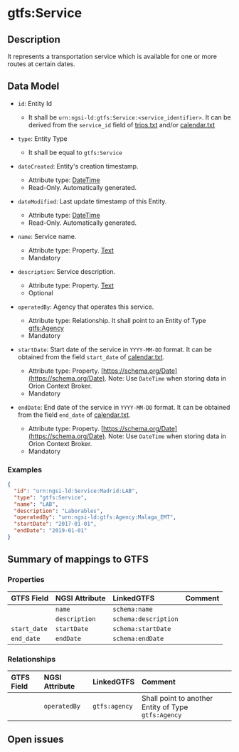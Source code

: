 # gtfs:Service

## Description

It represents a transportation service which is available for one or more routes at certain dates.

## Data Model

+ `id`: Entity Id
  + It shall be `urn:ngsi-ld:gtfs:Service:<service_identifier>`. It can be derived from the `service_id` field of [trips.txt](https://developers.google.com/transit/gtfs/reference/#tripstxt) and/or
[calendar.txt](https://developers.google.com/transit/gtfs/reference/#calendartxt)

+ `type`: Entity Type 
  + It shall be equal to `gtfs:Service`
  
+ `dateCreated`: Entity's creation timestamp.
  + Attribute type: [DateTime](https://schema.org/DateTime)
  + Read-Only. Automatically generated. 
 
+ `dateModified`: Last update timestamp of this Entity.
  + Attribute type: [DateTime](https://schema.org/DateTime)
  + Read-Only. Automatically generated.
  
+ `name`: Service name.
  + Attribute type: Property. [Text](https://schema.org/Text)
  + Mandatory
  
+ `description`: Service description.
  + Attribute type: Property. [Text](https://schema.org/Text)
  + Optional
  
+ `operatedBy`: Agency that operates this service.
  + Attribute type: Relationship. It shall point to an Entity of Type [gtfs:Agency](../../Agency/doc/spec.md)
  + Mandatory
  
+ `startDate`: Start date of the service in `YYYY-MM-DD` format.
It can be obtained from the field `start_date` of [calendar.txt](https://developers.google.com/transit/gtfs/reference/#calendartxt).
  + Attribute type: Property. [https://schema.org/Date](https://schema.org/Date). Note: Use `DateTime` when storing data in Orion Context Broker. 
  + Mandatory
  
+ `endDate`: End date of the service in `YYYY-MM-DD` format.
It can be obtained from the field `end_date` of [calendar.txt](https://developers.google.com/transit/gtfs/reference/#calendartxt).
  + Attribute type: Property. [https://schema.org/Date](https://schema.org/Date). Note: Use `DateTime` when storing data in Orion Context Broker. 
  + Mandatory

### Examples

```json
{
  "id": "urn:ngsi-ld:Service:Madrid:LAB",
  "type": "gtfs:Service",
  "name": "LAB",
  "description": "Laborables",
  "operatedBy": "urn:ngsi-ld:gtfs:Agency:Malaga_EMT",
  "startDate": "2017-01-01",
  "endDate": "2019-01-01"
}
```

## Summary of mappings to GTFS

### Properties

| GTFS Field                | NGSI Attribute          | LinkedGTFS                  | Comment                                                    |
|:--------------------------|:------------------------|:--------------------------- |:-----------------------------------------------------------|
|                           | `name`                  | `schema:name`               |                                                            |
|                           | `description`           | `schema:description`        |                                                            |
| `start_date`              | `startDate`             | `schema:startDate`          |                                                            |
| `end_date`                | `endDate`               | `schema:endDate`            |                                                            |
                              


### Relationships

| GTFS Field              | NGSI Attribute        | LinkedGTFS           | Comment                                                |
|:----------------------- |:----------------------|:-------------------- |:-------------------------------------------------------|
|                         | `operatedBy`          | `gtfs:agency`        | Shall point to another Entity of Type `gtfs:Agency`    |


## Open issues
